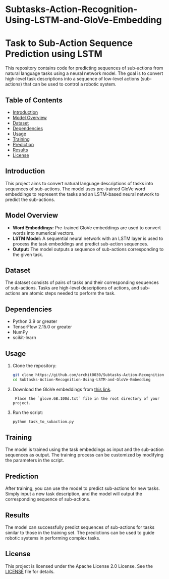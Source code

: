 # Subtasks-Action-Recognition-Using-LSTM-and-GloVe-Embedding

# Task to Sub-Action Sequence Prediction using LSTM

This repository contains code for predicting sequences of sub-actions from natural language tasks using a neural network model. The goal is to convert high-level task descriptions into a sequence of low-level actions (sub-actions) that can be used to control a robotic system.

## Table of Contents
- [Introduction](#introduction)
- [Model Overview](#model-overview)
- [Dataset](#dataset)
- [Dependencies](#dependencies)
- [Usage](#usage)
- [Training](#training)
- [Prediction](#prediction)
- [Results](#results)
- [License](#license)

## Introduction
This project aims to convert natural language descriptions of tasks into sequences of sub-actions. The model uses pre-trained GloVe word embeddings to represent the tasks and an LSTM-based neural network to predict the sub-actions.

## Model Overview
- **Word Embeddings:** Pre-trained GloVe embeddings are used to convert words into numerical vectors.
- **LSTM Model:** A sequential neural network with an LSTM layer is used to process the task embeddings and predict sub-action sequences.
- **Output:** The model outputs a sequence of sub-actions corresponding to the given task.

## Dataset
The dataset consists of pairs of tasks and their corresponding sequences of sub-actions. Tasks are high-level descriptions of actions, and sub-actions are atomic steps needed to perform the task.

## Dependencies
- Python 3.9 or greater
- TensorFlow 2.15.0 or greater
- NumPy
- scikit-learn

## Usage
1. Clone the repository:
    ```bash
    git clone https://github.com/archit0030/Subtasks-Action-Recognition-Using-LSTM-and-GloVe-Embedding.git
    cd Subtasks-Action-Recognition-Using-LSTM-and-GloVe-Embedding
    ```



2. Download the GloVe embeddings from [this link](https://www.kaggle.com/datasets/danielwillgeorge/glove6b100dtxt).

        Place the `glove.6B.100d.txt` file in the root directory of your project.


4. Run the script:
    ```bash
    python task_to_subaction.py
    ```

## Training
The model is trained using the task embeddings as input and the sub-action sequences as output. The training process can be customized by modifying the parameters in the script.

## Prediction
After training, you can use the model to predict sub-actions for new tasks. Simply input a new task description, and the model will output the corresponding sequence of sub-actions.

## Results
The model can successfully predict sequences of sub-actions for tasks similar to those in the training set. The predictions can be used to guide robotic systems in performing complex tasks.

## License
This project is licensed under the Apache License 2.0 License. See the [LICENSE](LICENSE) file for details.

